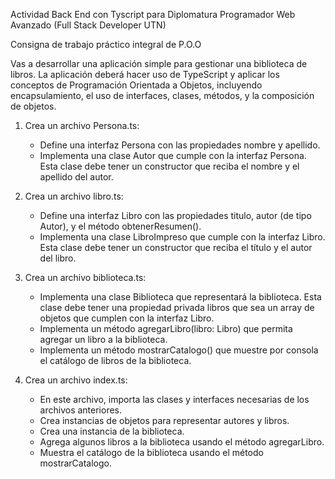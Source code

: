  Actividad Back End con Tyscript para Diplomatura Programador Web Avanzado (Full Stack Developer UTN)

 Consigna de trabajo práctico integral de P.O.O

Vas a desarrollar una aplicación simple para gestionar una biblioteca de libros. La aplicación deberá hacer uso de TypeScript y aplicar los conceptos de Programación Orientada a Objetos, incluyendo encapsulamiento, el uso de interfaces, clases, métodos, y la composición de objetos.

1. Crea un archivo Persona.ts:
   - Define una interfaz Persona con las propiedades nombre y apellido.
   - Implementa una clase Autor que cumple con la interfaz Persona. Esta clase debe tener un constructor que reciba el nombre y el apellido del autor.

2. Crea un archivo libro.ts:
   - Define una interfaz Libro con las propiedades titulo, autor (de tipo Autor), y el método obtenerResumen().
   - Implementa una clase LibroImpreso que cumple con la interfaz Libro. Esta clase debe tener un constructor que reciba el título y el autor del libro.

3. Crea un archivo biblioteca.ts:
   - Implementa una clase Biblioteca que representará la biblioteca. Esta clase debe tener una propiedad privada libros que sea un array de objetos que cumplen con la interfaz Libro.
   - Implementa un método agregarLibro(libro: Libro) que permita agregar un libro a la biblioteca.
   - Implementa un método mostrarCatalogo() que muestre por consola el catálogo de libros de la biblioteca.

4. Crea un archivo index.ts:
   - En este archivo, importa las clases y interfaces necesarias de los archivos anteriores.
   - Crea instancias de objetos para representar autores y libros.
   - Crea una instancia de la biblioteca.
   - Agrega algunos libros a la biblioteca usando el método agregarLibro.
   - Muestra el catálogo de la biblioteca usando el método mostrarCatalogo.

 
